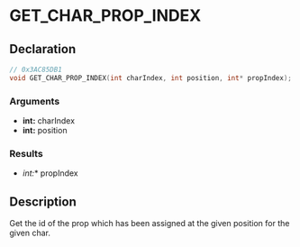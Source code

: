 # GET_CHAR_PROP_INDEX

## Declaration
```cpp
// 0x3AC85DB1
void GET_CHAR_PROP_INDEX(int charIndex, int position, int* propIndex);
```

### Arguments
- **int:** charIndex
- **int:** position

### Results
- **int*:** propIndex

## Description
Get the id of the prop which has been assigned at the given position for the given char.